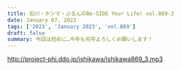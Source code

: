 ```yaml
---
title: 石川・ホンマ・ぶるんのBe-SIDE Your Life! vol.869-3
date: January 07, 2023
tags: ['2023', 'January 2023', 'vol.869']
draft: false
summary: 今回は短めに…今年も何卒よろしくお願いします！
---
```


http://project-phi.ddo.jp/ishikawa/ishikawa869_3.mp3
